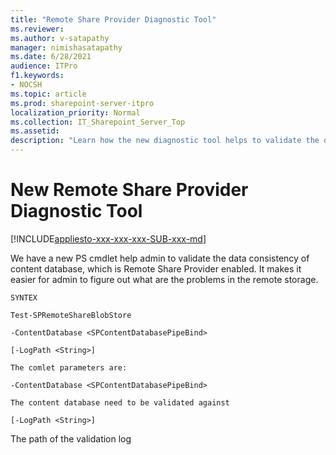 ```yaml
---
title: "Remote Share Provider Diagnostic Tool"
ms.reviewer: 
ms.author: v-satapathy
manager: nimishasatapathy
ms.date: 6/28/2021
audience: ITPro
f1.keywords:
- NOCSH
ms.topic: article
ms.prod: sharepoint-server-itpro
localization_priority: Normal
ms.collection: IT_Sharepoint_Server_Top
ms.assetid:
description: "Learn how the new diagnostic tool helps to validate the data consistency of the content database.."
---
```


# New Remote Share Provider Diagnostic Tool

[!INCLUDE[appliesto-xxx-xxx-xxx-SUB-xxx-md](../includes/appliesto-xxx-xxx-xxx-SUB-xxx-md.md)]

We have a new PS cmdlet help admin to validate the data consistency of content database, which is Remote Share Provider enabled. It makes it easier for admin to figure out what are the problems in the remote storage.

```
SYNTEX

Test-SPRemoteShareBlobStore 

-ContentDatabase <SPContentDatabasePipeBind>

[-LogPath <String>]

The comlet parameters are:

-ContentDatabase <SPContentDatabasePipeBind>

The content database need to be validated against

[-LogPath <String>]
 ```
The path of the validation log